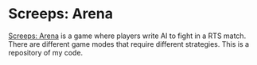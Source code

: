 # Screeps: Arena

[Screeps: Arena](https://screeps.com/) is a game where players write AI to fight in a RTS match. There are different game modes that require different strategies. This is a repository of my code.
